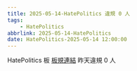 ```yaml
---
title: 2025-05-14-HatePolitics 違規 0 人
tags:
    - HatePolitics
abbrlink: 2025-05-14-HatePolitics
date: HatePolitics-2025-05-14 12:00:00
---
```

HatePolitics 板 [板規連結](https://www.ptt.cc/bbs/HatePolitics/M.1617115262.A.D60.html)
昨天違規 0 人
